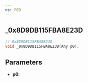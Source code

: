 ```yaml
---
ns: PED
---
```

## _0x8D9DB115FBA8E23D

```c
// 0x8D9DB115FBA8E23D
void _0x8D9DB115FBA8E23D(Any p0);
```

## Parameters
* **p0**:
